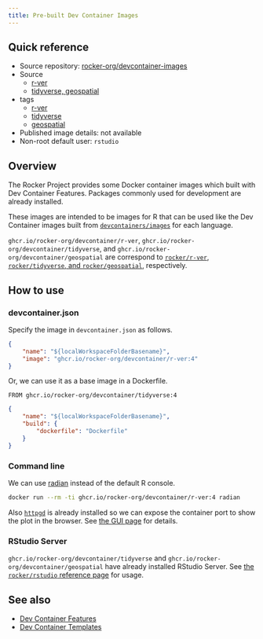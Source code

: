 ```yaml
---
title: Pre-built Dev Container Images
---
```


## Quick reference

- Source repository: [rocker-org/devcontainer-images](https://github.com/rocker-org/devcontainer-images)
- Source
  - [r-ver](https://github.com/rocker-org/devcontainer-images/tree/main/src/r-ver)
  - [tidyverse, geospatial](https://github.com/rocker-org/devcontainer-images/tree/main/src/rstudio)
- tags
  - [r-ver](https://github.com/rocker-org/devcontainer-images/pkgs/container/devcontainer%2Fr-ver)
  - [tidyverse](https://github.com/rocker-org/devcontainer-images/pkgs/container/devcontainer%2Ftidyverse)
  - [geospatial](https://github.com/rocker-org/devcontainer-images/pkgs/container/devcontainer%2Fgeospatial)
- Published image details: not available
- Non-root default user: `rstudio`

## Overview

The Rocker Project provides some Docker container images which built with Dev Container Features.
Packages commonly used for development are already installed.

These images are intended to be images for R that can be used like the Dev Container images
built from [`devcontainers/images`](https://github.com/devcontainers/images) for each language.

`ghcr.io/rocker-org/devcontainer/r-ver`, `ghcr.io/rocker-org/devcontainer/tidyverse`,
and `ghcr.io/rocker-org/devcontainer/geospatial` are correspond to [`rocker/r-ver`](r-ver.md),
[`rocker/tidyverse`, and `rocker/geospatial`](rstudio.md), respectively.

## How to use

### devcontainer.json

Specify the image in `devcontainer.json` as follows.

```{.json filename=".devcontainer/devcontainer.json"}
{
    "name": "${localWorkspaceFolderBasename}",
    "image": "ghcr.io/rocker-org/devcontainer/r-ver:4"
}
```

Or, we can use it as a base image in a Dockerfile.

```{.dockerfile filename=".devcontainer/Dockerfile"}
FROM ghcr.io/rocker-org/devcontainer/tidyverse:4
```

```{.json filename=".devcontainer/devcontainer.json"}
{
    "name": "${localWorkspaceFolderBasename}",
    "build": {
        "dockerfile": "Dockerfile"
    }
}
```

### Command line

We can use [radian](https://github.com/randy3k/radian) instead of the default R console.

```{.sh filename="Terminal"}
docker run --rm -ti ghcr.io/rocker-org/devcontainer/r-ver:4 radian
```

Also [`httpgd`](https://nx10.github.io/httpgd/) is already installed
so we can expose the container port to show the plot in the browser.
See [the GUI page](../../use/gui.md) for details.

### RStudio Server

`ghcr.io/rocker-org/devcontainer/tidyverse` and `ghcr.io/rocker-org/devcontainer/geospatial`
have already installed RStudio Server.
See [the `rocker/rstudio` reference page](../versioned/rstudio.md) for usage.

## See also

- [Dev Container Features](features.md)
- [Dev Container Templates](templates.md)
